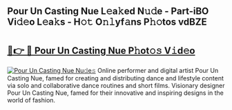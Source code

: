 ## Pour Un Casting Nue L𝚎a𝚔ed N𝚞𝚍e - Part-iBO Vi𝚍𝚎o L𝚎a𝚔s - H𝚘𝚝 O𝚗𝚕yf𝚊ns P𝚑𝚘tos vdBZE

# <h2><a href="http://kf3dlwf.oniu.top/?m=Pour+Un+Casting+Nue">🔗👉 🔴 Pour Un Casting Nue P𝚑ot𝚘𝚜 V𝚒d𝚎o</a></h2>

[![Pour Un Casting Nue Nu𝚍e𝚜](https://i.imgur.com/0qMVB7G.gif)](http://kf3dlwf.oniu.top/?m=Pour+Un+Casting+Nue)
Online performer and digital artist Pour Un Casting Nue, famed for creating and distributing dance and lifestyle content via solo and collaborative dance routines and short films. Visionary designer Pour Un Casting Nue, famed for their innovative and inspiring designs in the world of fashion.  

